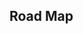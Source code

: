 ## Road Map

<iframe
  :src="$withBase('/dynamic-count.html')"
  width="100%"
  height="800"
  frameborder="0"
  scrolling="No"
  leftmargin="0"
  topmargin="0"
